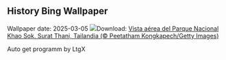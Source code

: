 ## History Bing Wallpaper
Wallpaper date: 2025-03-05
![](https://www.bing.com/th?id=OHR.SuratThani_ES-ES6760904041_UHD.jpg&w=1000)Download: [Vista aérea del Parque Nacional Khao Sok, Surat Thani, Tailandia (© Peetatham Kongkapech/Getty Images)](https://www.bing.com/th?id=OHR.SuratThani_ES-ES6760904041_UHD.jpg)

Auto get programm by LtgX

